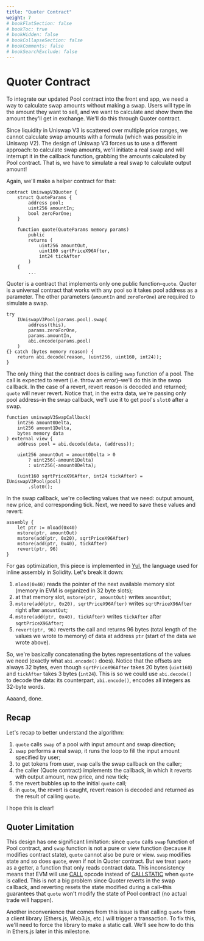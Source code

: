 ```yaml
---
title: "Quoter Contract"
weight: 7
# bookFlatSection: false
# bookToc: true
# bookHidden: false
# bookCollapseSection: false
# bookComments: false
# bookSearchExclude: false
---
```


# Quoter Contract

To integrate our updated Pool contract into the front end app, we need a way to calculate swap amounts without making
a swap. Users will type in the amount they want to sell, and we want to calculate and show them the amount they'll get
in exchange. We'll do this through Quoter contract.

Since liquidity in Uniswap V3 is scattered over multiple price ranges, we cannot calculate swap amounts with a formula
(which was possible in Uniswap V2). The design of Uniswap V3 forces us to use a different approach: to calculate swap
amounts, we'll initiate a real swap and will interrupt it in the callback function, grabbing the amounts calculated
by Pool contract. That is, we have to simulate a real swap to calculate output amount!

Again, we'll make a helper contract for that:

```solidity
contract UniswapV3Quoter {
    struct QuoteParams {
        address pool;
        uint256 amountIn;
        bool zeroForOne;
    }

    function quote(QuoteParams memory params)
        public
        returns (
            uint256 amountOut,
            uint160 sqrtPriceX96After,
            int24 tickAfter
        )
    {
        ...
```

Quoter is a contract that implements only one public function–`quote`. Quoter is a universal contract that works with
any pool so it takes pool address as a parameter. The other parameters (`amountIn` and `zeroForOne`) are required to
simulate a swap.

```solidity
try
    IUniswapV3Pool(params.pool).swap(
        address(this),
        params.zeroForOne,
        params.amountIn,
        abi.encode(params.pool)
    )
{} catch (bytes memory reason) {
    return abi.decode(reason, (uint256, uint160, int24));
}
```
The only thing that the contract does is calling `swap` function of a pool. The call is expected to revert (i.e. throw
an error)–we'll do this in the swap callback. In the case of a revert, revert reason is decoded and returned; `quote` will
never revert. Notice that, in the extra data, we're passing only pool address–in the swap callback, we'll use it to get
pool's `slot0` after a swap.

```solidity
function uniswapV3SwapCallback(
    int256 amount0Delta,
    int256 amount1Delta,
    bytes memory data
) external view {
    address pool = abi.decode(data, (address));

    uint256 amountOut = amount0Delta > 0
        ? uint256(-amount1Delta)
        : uint256(-amount0Delta);

    (uint160 sqrtPriceX96After, int24 tickAfter) = IUniswapV3Pool(pool)
        .slot0();
```

In the swap callback, we're collecting values that we need: output amount, new price, and corresponding tick. Next, we
need to save these values and revert:

```solidity
assembly {
    let ptr := mload(0x40)
    mstore(ptr, amountOut)
    mstore(add(ptr, 0x20), sqrtPriceX96After)
    mstore(add(ptr, 0x40), tickAfter)
    revert(ptr, 96)
}
```

For gas optimization, this piece is implemented in [Yul](https://docs.soliditylang.org/en/latest/assembly.html), the
language used for inline assembly in Solidity. Let's break it down:
1. `mload(0x40)` reads the pointer of the next available memory slot (memory in EVM is organized in 32 byte slots);
1. at that memory slot, `mstore(ptr, amountOut)` writes `amountOut`;
1. `mstore(add(ptr, 0x20), sqrtPriceX96After)` writes `sqrtPriceX96After` right after `amountOut`;
1. `mstore(add(ptr, 0x40), tickAfter)` writes `tickAfter` after `sqrtPriceX96After`;
1. `revert(ptr, 96)` reverts the call and returns 96 bytes (total length of the values we wrote to memory) of data at
address `ptr` (start of the data we wrote above).

So, we're basically concatenating the bytes representations of the values we need (exactly what `abi.encode()` does).
Notice that the offsets are always 32 bytes, even though `sqrtPriceX96After` takes 20 bytes (`uint160`) and `tickAfter`
takes 3 bytes (`int24`). This is so we could use `abi.decode()` to decode the data: its counterpart, `abi.encode()`,
encodes all integers as 32-byte words.

Aaaand, done.

## Recap

Let's recap to better understand the algorithm:
1. `quote` calls `swap` of a pool with input amount and swap direction;
1. `swap` performs a real swap, it runs the loop to fill the input amount specified by user;
1. to get tokens from user, `swap` calls the swap callback on the caller;
1. the caller (Quote contract) implements the callback, in which it reverts with output amount, new price, and new tick;
1. the revert bubbles up to the initial `quote` call;
1. in `quote`, the revert is caught, revert reason is decoded and returned as the result of calling `quote`.

I hope this is clear!

## Quoter Limitation

This design has one significant limitation: since `quote` calls `swap` function of Pool contract, and `swap` function is
not a pure or view function (because it modifies contract state), `quote` cannot also be pure or view. `swap` modifies
state and so does `quote`, even if not in Quoter contract. But we treat `quote` as a getter, a function that only reads
contract data. This inconsistency means that EVM will use [CALL](https://www.evm.codes/#f1) opcode instead of [CALLSTATIC](https://www.evm.codes/#fa)
when `quote` is called. This is not a big problem since Quoter reverts in the swap callback, and reverting resets the state
modified during a call–this guarantees that `quote` won't modify the state of Pool contract (no actual trade will happen).

Another inconvenience that comes from this issue is that calling `quote` from a client library (Ethers.js, Web3.js, etc.)
will trigger a transaction. To fix this, we'll need to force the library to make a static call. We'll see how to do this
in Ethers.js later in this milestone.